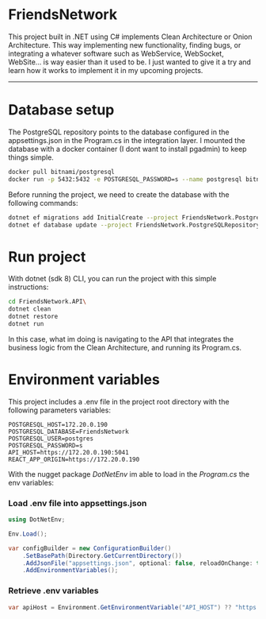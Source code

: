 # FriendsNetwork

This project built in .NET using C# implements Clean Architecture or Onion Architecture. This way implementing new functionality, finding bugs, or integrating a whatever software such as WebService, WebSocket, WebSite... is way easier than it used to be. I just wanted to give it a try and learn how it works to implement it in my upcoming projects.

---

# Database setup

The PostgreSQL repository points to the database configured in the appsettings.json in the Program.cs in the integration layer.
I mounted the database with a docker container (I dont want to install pgadmin) to keep things simple.

``` bash
docker pull bitnami/postgresql
docker run -p 5432:5432 -e POSTGRESQL_PASSWORD=s --name postgresql bitnami/postgresql:latest
```

Before running the project, we need to create the database with the following commands:

``` bash
dotnet ef migrations add InitialCreate --project FriendsNetwork.PostgreSQLRepository --startup-project FriendsNetwork.Api/FriendsNetwork.Api
dotnet ef database update --project FriendsNetwork.PostgreSQLRepository --startup-project FriendsNetwork.Api\FriendsNetwork.Api
```

# Run project

With dotnet (sdk 8) CLI, you can run the project with this simple instructions:

``` bash
cd FriendsNetwork.API\
dotnet clean
dotnet restore
dotnet run
```

In this case, what im doing is navigating to the API that integrates the business logic from the Clean Architecture, and running its Program.cs.

# Environment variables

This project includes a .env file in the project root directory with the following parameters variables:

``` env
POSTGRESQL_HOST=172.20.0.190
POSTGRESQL_DATABASE=FriendsNetwork
POSTGRESQL_USER=postgres
POSTGRESQL_PASSWORD=s
API_HOST=https://172.20.0.190:5041
REACT_APP_ORIGIN=https://172.20.0.190
```

With the nugget package *DotNetEnv* im able to load in the *Program.cs* the env variables:

### Load .env file into appsettings.json

``` cs
using DotNetEnv;

Env.Load();

var configBuilder = new ConfigurationBuilder()
    .SetBasePath(Directory.GetCurrentDirectory())
    .AddJsonFile("appsettings.json", optional: false, reloadOnChange: true)
    .AddEnvironmentVariables();
```

### Retrieve .env variables

``` cs
var apiHost = Environment.GetEnvironmentVariable("API_HOST") ?? "https://localhost:5041";

```





